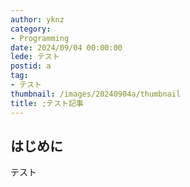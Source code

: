 ```yaml
---
author: yknz
category:
- Programming
date: 2024/09/04 00:00:00
lede: テスト
postid: a
tag:
- テスト
thumbnail: /images/20240904a/thumbnail
title: ;テスト記事
---
```


## はじめに

テスト